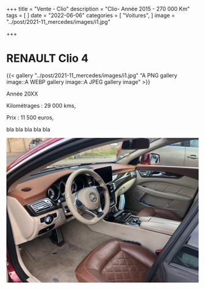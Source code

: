 +++
title = "Vente - Clio"
description = "Clio- Année 2015 - 270 000 Km"
tags = [
]
date = "2022-06-06"
categories = [
    "Voitures",
]
image = "../post/2021-11_mercedes/images/i1.jpg"

+++

# RENAULT Clio 4

{{< gallery "../post/2021-11_mercedes/images/i1.jpg" "A PNG gallery image::A WEBP gallery image::A JPEG gallery image" >}}


Année 20XX

Kilométrages : 29 000 kms, 

Prix : 11 500 euros,


bla bla bla bla bla




<!-- more -->


![](images/i2.jpg)

